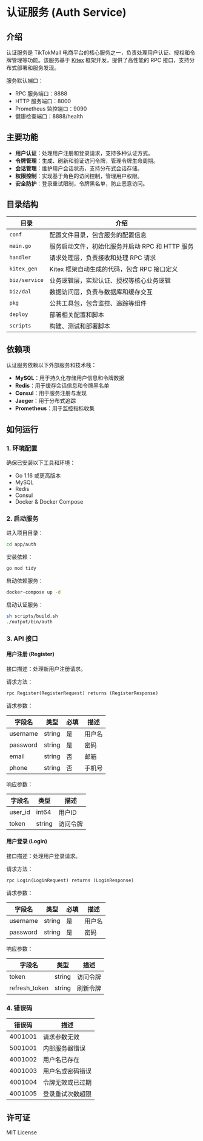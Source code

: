 # 认证服务 (Auth Service)

## 介绍

认证服务是 TikTokMall 电商平台的核心服务之一，负责处理用户认证、授权和令牌管理等功能。该服务基于 [Kitex](https://github.com/cloudwego/kitex/) 框架开发，提供了高性能的 RPC 接口，支持分布式部署和服务发现。

服务默认端口：
- RPC 服务端口：8888
- HTTP 服务端口：8000
- Prometheus 监控端口：9090
- 健康检查端口：8888/health

## 主要功能

- **用户认证**：处理用户注册和登录请求，支持多种认证方式。
- **令牌管理**：生成、刷新和验证访问令牌，管理令牌生命周期。
- **会话管理**：维护用户会话状态，支持分布式会话存储。
- **权限控制**：实现基于角色的访问控制，管理用户权限。
- **安全防护**：登录重试限制，令牌黑名单，防止恶意访问。

## 目录结构

| 目录            | 介绍                                                    |
|----------------|--------------------------------------------------------|
| `conf`         | 配置文件目录，包含服务的配置信息                            |
| `main.go`      | 服务启动文件，初始化服务并启动 RPC 和 HTTP 服务              |
| `handler`      | 请求处理层，负责接收和处理 RPC 请求                         |
| `kitex_gen`    | Kitex 框架自动生成的代码，包含 RPC 接口定义                 |
| `biz/service`  | 业务逻辑层，实现认证、授权等核心业务逻辑                     |
| `biz/dal`      | 数据访问层，负责与数据库和缓存交互                          |
| `pkg`          | 公共工具包，包含监控、追踪等组件                            |
| `deploy`       | 部署相关配置和脚本                                        |
| `scripts`      | 构建、测试和部署脚本                                      |

## 依赖项

认证服务依赖以下外部服务和技术栈：

- **MySQL**：用于持久化存储用户信息和令牌数据
- **Redis**：用于缓存会话信息和令牌黑名单
- **Consul**：用于服务注册与发现
- **Jaeger**：用于分布式追踪
- **Prometheus**：用于监控指标收集

## 如何运行

### 1. 环境配置

确保已安装以下工具和环境：

- Go 1.16 或更高版本
- MySQL
- Redis
- Consul
- Docker & Docker Compose

### 2. 启动服务

进入项目目录：
```bash
cd app/auth
```

安装依赖：
```bash
go mod tidy
```

启动依赖服务：
```bash
docker-compose up -d
```

启动认证服务：
```bash
sh scripts/build.sh
./output/bin/auth
```

### 3. API 接口

#### 用户注册 (Register)
接口描述：处理新用户注册请求。

请求方法：
```protobuf
rpc Register(RegisterRequest) returns (RegisterResponse)
```

请求参数：

| 字段名      | 类型    | 必填 | 描述        |
|------------|---------|------|------------|
| username   | string  | 是   | 用户名      |
| password   | string  | 是   | 密码        |
| email      | string  | 否   | 邮箱        |
| phone      | string  | 否   | 手机号      |

响应参数：

| 字段名     | 类型    | 描述         |
|-----------|---------|--------------|
| user_id   | int64   | 用户ID       |
| token     | string  | 访问令牌     |

#### 用户登录 (Login)
接口描述：处理用户登录请求。

请求方法：
```protobuf
rpc Login(LoginRequest) returns (LoginResponse)
```

请求参数：

| 字段名      | 类型    | 必填 | 描述        |
|------------|---------|------|------------|
| username   | string  | 是   | 用户名      |
| password   | string  | 是   | 密码        |

响应参数：

| 字段名          | 类型    | 描述         |
|----------------|---------|--------------|
| token          | string  | 访问令牌     |
| refresh_token  | string  | 刷新令牌     |

### 4. 错误码

| 错误码    | 描述              |
|----------|-------------------|
| 4001001  | 请求参数无效       |
| 5001001  | 内部服务器错误     |
| 4001002  | 用户名已存在       |
| 4001003  | 用户名或密码错误   |
| 4001004  | 令牌无效或已过期   |
| 4001005  | 登录重试次数超限   |

## 许可证

MIT License 